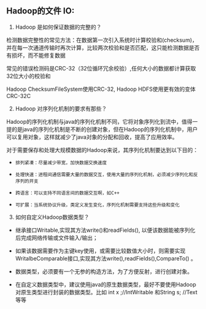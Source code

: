## Hadoop的文件 IO:

1. Hadoop 是如何保证数据的完整的？

检测数据完整性的常见方法：在数据第一次引入系统时计算校验和(checksum)，并在每一次通道传输时再次计算，比较两次校验和是否匹配，这只能检测数据是否有损坏，而不能修复数据

常见的错误检测码是CRC-32（32位循环冗余校验）,任何大小的数据都计算获取32位大小的校验和

Hadoop ChecksumFileSystem使用CRC-32, Hadoop HDFS使用更有效的变体CRC-32C


2. Hadoop 对序列化机制的要求有那些？

Hadoop的序列化机制与java的序列化机制不同，它将对象序列化到流中，值得一提的是java的序列化机制是不断的创建对象，但在Hadoop的序列化机制中，用户可以复用对象，这样就减少了java对象的分配和回收，提高了应用效率。

对于需要保存和处理大规模数据的Hadoop来说，其序列化机制要达到以下目的：

-     排列紧凑：尽量减少带宽，加快数据交换速度
-     处理快速：进程间通信需要大量的数据交互，使用大量的序列化机制，必须减少序列化和反序列的开支
-     跨语言：可以支持不同语言间的数据交互啊，如C++
-     可扩展：当系统协议升级，类定义发生变化，序列化机制需要支持这些升级和变化


3. 如何自定义Hadoop数据类型？


- 继承接口Writable,实现其方法write()和readFields(), 以便该数据能被序列化后完成网络传输或文件输入/输出；

- 如果该数据需要作为主键key使用，或需要比较数值大小时，则需要实现WritalbeComparable接口,实现其方法write(),readFields(),CompareTo() 。

 - 数据类型，必须要有一个无参的构造方法，为了方便反射，进行创建对象。    

 - 在自定义数据类型中，建议使用java的原生数据类型，最好不要使用Hadoop对原生类型进行封装的数据类型。比如 int x ;//IntWritable 和String s; //Text  等等
